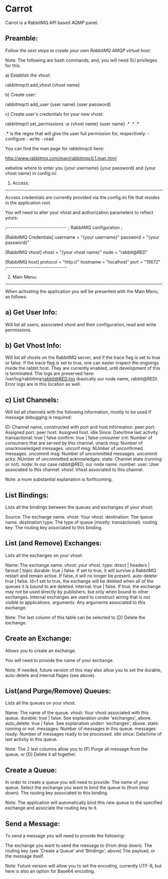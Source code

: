 # Carrot

Carrot is a RabbitMQ API based AQMP panel.

Preamble:
---------
_Follow the next steps to create your own RabbitMQ AMQP virtual host:_

Note: The following are bash commands, and, you will need SU privileges for this.

a) Establish the vhost:

rabbitmqctl add_vhost {vhost name}


b) Create user:

rabbitmqctl add_user {user name} {user password}


c) Create user's credentials for your new vhost:

rabbitmqctl set_permissions -p {vhost name} {user name} .* .* .*

.* is the regex that will give the user full permission for, respectively:
		- configure
		- write
		- read

You can find the man page for rabbitmqctl here:

http://www.rabbitmq.com/man/rabbitmqctl.1.man.html

eebelow where to enter you {your username} {your password} and {your vhost name} in config.ini

1) Access:
----------
Access credentials are currently provided via the config.ini file that resides in the application root.

You will need to alter your vhost and authorization parameters to reflect yours:

;------------------------------
; RabbitMQ configuration
;

[RabbitMQ Credentials]
username = "{your username}"
password = "{your password}"

[RabbitMQ vhost]
vhost = "{your vhost name}"
node = "rabbit@RED"

[RabbitMQ host]
protocol = "http://"
hostname = "localhost"
port = "15672"
;------------------------------

2) Main Menu:
-------------
When activating the application you will be presented with the Main Menu, as follows:

a) Get User Info:
-----------------
Will list all users, associated vhost and their configuration, read and write permissions.

b) Get Vhost Info:
------------------
Will list all vhosts on the RabbitMQ server, and if the trace flag is set to true or false.
If the trace flag is set to true, one can easier inspect the ongoings inside the rabbit host. They are currently enabled, until development of this is terminated.
The logs are preserved here: /var/log/rabbitmq/rabbit@RED.log (basically our node name, rabbit@RED). Error logs are in this location as well.

c) List Channels:
-----------------
Will list all chennels with the following information, mostly to be used if message debugging is required:

ID: Channel name, constructed with port and host information.
peer port: Assigned port.
peer host: Assigned host.
idle Since: Date/time last activity.
transactional: true | false
confirm: true | false
consumer cnt: Number of consumers that are served by this channel.
unack msg: Number of unacknowledged messages.
unconf msg: NUmber of unconfirmed messages.
uncommit msg: Number of uncommitted messages.
uncommit acks: NUmber of uncommitted acknowledges.
state: Channel state (running or not).
node: In our case rabbit@RED, our node name.
number:
user: User associated to this channel.
vhost: Vhost associated to this channel.

Note: a more substantial explanation is forthcoming.

List Bindings:
--------------
Lists all the bindings between the queues and exchanges of your vhost:

Source: The exchange name.
vhost: Your vhost.
destination: The queue name.
destination type: The type of queue (mostly: transactional).
routing key: The routing key associated to this binding.

List (and Remove) Exchanges:
----------------------------
Lists all the exchanges on your vhost:

Name: The exchange name.
vhost: your vhost.
type: direct | headers | fanout | topic
durable: true | false. If set to true, it will survive a RabbitMQ restart and remain active. If false, it will no longer be present.
auto-delete: true | false. Id=f set to true, the exchange will be deleted when all of the queues it is bound to are deleted.
internal: true | false. If true, the exchange may not be used directly by publishers, but only when bound to other exchanges. Internal exchanges are used to construct wiring that is not visible to applications.
arguments: Any arguments associated to this exchange.

Note: The last column of this table can be selected to [D] Delete the exchange.

Create an Exchange:
-------------------
Allows you to create an exchange.

You will need to provide the name of your exchange. 

Note: If needed, future version of this may also allow you to set the durable, auto-delete and internal flages (see above).

List(and Purge/Remove) Queues:
------------------------------
Lists all the queues on your vhost.

Name: The name of the queue.
vhost: Your vhost associated with this queue.
durable: true | false. See explanation under 'exchanges', above.
auto_delete: true | false. See explanation underr 'exchanges', above.
state: running or not.
messages: Number of messages in this queue.
messages ready: Number of messages ready to be processed.
idle since: Date/time of last activity in this queue.
				
Note: The 2 last columns allow you to [P] Purge all message from the queue, or [D] Delete it all together.

Create a Queue:
---------------
In order to create a queue you will need to provide:
The name of your queue.
Select the exchange you want to bind the queue to (from drop down).
The routing key associated to this binding.

Note: The application will automatically bind this new queue to the specified exchange and associate the routing key to it.


 
Send a Message:
-------------------	
To send a message you will need to provide the following:

The exchange you want to send the message to (from drop down).
The routing key (see 'Create a Queue' and 'Bindings', above)
The payload, or the message itself.

Note: Future version will allow you to set the encoding, currently UTF-8, but here is also an option for Base64 encoding.

